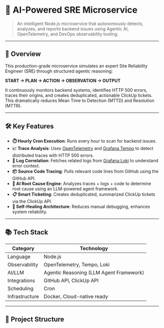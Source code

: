 # 🧠 AI-Powered SRE Microservice

> An intelligent Node.js microservice that autonomously detects, analyzes, and reports backend issues using Agentic AI, OpenTelemetry, and DevOps observability tooling.

---

## 🚀 Overview

This production-grade microservice simulates an expert Site Reliability Engineer (SRE) through structured agentic reasoning:

**START → PLAN → ACTION → OBSERVATION → OUTPUT**

It continuously monitors backend systems, identifies HTTP 500 errors, traces their origins, and creates deduplicated, actionable ClickUp tickets. This dramatically reduces Mean Time to Detection (MTTD) and Resolution (MTTR).

---

## 🛠️ Key Features

- **⏱️ Hourly Cron Execution**: Runs every hour to scan for backend issues.
- **📈 Trace Analysis**: Uses [OpenTelemetry](https://opentelemetry.io/) and [Grafana Tempo](https://grafana.com/oss/tempo/) to detect distributed traces with HTTP 500 errors.
- **📄 Log Correlation**: Fetches related logs from [Grafana Loki](https://grafana.com/oss/loki/) to understand error context.
- **📦 Source Code Tracing**: Pulls relevant code lines from GitHub using the GitHub API.
- **🤖 AI Root Cause Engine**: Analyzes traces + logs + code to determine root cause using an LLM-powered agent framework.
- **📋 Smart Ticketing**: Creates deduplicated, summarized ClickUp tickets via the ClickUp API.
- **🔁 Self-Healing Architecture**: Reduces manual debugging, enhances system reliability.

---

## 📚 Tech Stack

| Category        | Technology                             |
|----------------|----------------------------------------|
| Language        | Node.js                                |
| Observability   | OpenTelemetry, Tempo, Loki              |
| AI/LLM          | Agentic Reasoning (LLM Agent Framework) |
| Integrations    | GitHub API, ClickUp API                |
| Scheduling      | Cron                                   |
| Infrastructure  | Docker, Cloud-native ready             |

---

## 📂 Project Structure

